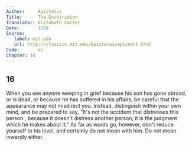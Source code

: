 ```yaml
---
Author:     Epictetus  
Title:      The Enchiridion  
Translator: Elizabeth Carter  
Date:       1750  
Source:
   label: mit.edu
   url: http://classics.mit.edu/Epictetus/epicench.html
Code:       ec  
Chapter: 16
---
```

##  16

When you see anyone weeping in grief because his son has gone abroad, or is
dead, or because he has suffered in his affairs, be careful that the appearance
may not misdirect you. Instead, distinguish within your own mind, and be
prepared to say, "It's not the accident that distresses this person., because
it doesn't distress another person; it is the judgment which he makes about
it." As far as words go, however, don't reduce yourself to his level, and
certainly do not moan with him. Do not moan inwardly either.


